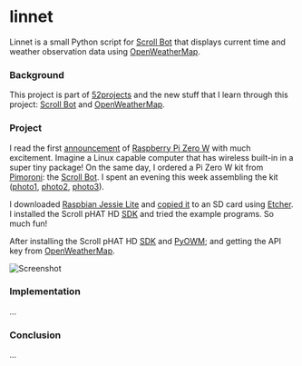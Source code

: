 # linnet

Linnet is a small Python script for [Scroll Bot](https://shop.pimoroni.com/products/scroll-bot-pi-zero-w-project-kit) that displays current time and weather observation data using [OpenWeatherMap](http://openweathermap.org).

### Background

This project is part of [52projects](https://donny.github.io/52projects/) and the new stuff that I learn through this project: [Scroll Bot](https://shop.pimoroni.com/products/scroll-bot-pi-zero-w-project-kit) and [OpenWeatherMap](http://openweathermap.org).

### Project

I read the first [announcement](https://www.raspberrypi.org/blog/raspberry-pi-zero-w-joins-family/) of [Raspberry Pi Zero W](https://www.raspberrypi.org/products/pi-zero-w/) with much excitement. Imagine a Linux capable computer that has wireless built-in in a super tiny package! On the same day, I ordered a Pi Zero W kit from [Pimoroni](https://shop.pimoroni.com/): the [Scroll Bot](https://shop.pimoroni.com/products/scroll-bot-pi-zero-w-project-kit). I spent an evening this week assembling the kit ([photo1](https://github.com/donny/linnet/blob/master/photo1.jpg), [photo2](https://github.com/donny/linnet/blob/master/photo2.jpg), [photo3](https://github.com/donny/linnet/blob/master/photo3.jpg)).

I downloaded [Raspbian Jessie Lite](https://www.raspberrypi.org/downloads/raspbian/) and [copied it](https://learn.adafruit.com/introducing-the-raspberry-pi-zero/making-an-sd-card-using-a-mac) to an SD card using [Etcher](https://etcher.io/). I installed the Scroll pHAT HD [SDK](https://github.com/pimoroni/scroll-phat-hd) and tried the example programs. So much fun!

After installing the Scroll pHAT HD [SDK](https://github.com/pimoroni/scroll-phat-hd) and [PyOWM](https://github.com/csparpa/pyowm); and getting the API key from [OpenWeatherMap](http://openweathermap.org).


 ![Screenshot](https://raw.githubusercontent.com/donny/linnet/master/photo3.png)

### Implementation

...

### Conclusion

...
